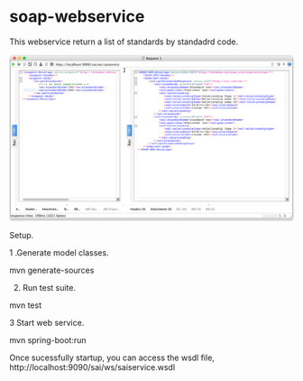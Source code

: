 # soap-webservice

This webservice return a list of standards by standadrd code.

![alt text](https://github.com/rswijesena/soap-webservice/blob/master/webservice/src/main/resources/sample.png)

Setup.

1 .Generate model classes.

mvn generate-sources

2. Run test suite.

mvn test

3 Start web service.

mvn spring-boot:run

Once sucessfully startup, you can access the wsdl file, http://localhost:9090/sai/ws/saiservice.wsdl
